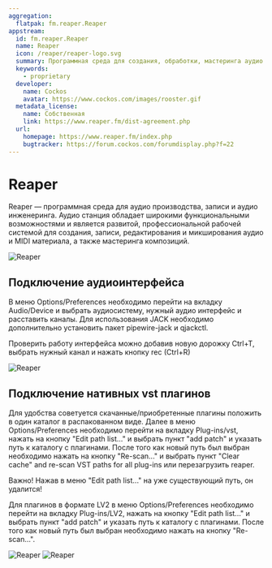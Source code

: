 ```yaml
---
aggregation:
  flatpak: fm.reaper.Reaper
appstream:
  id: fm.reaper.Reaper
  name: Reaper
  icon: /reaper/reaper-logo.svg
  summary: Программная среда для создания, обработки, мастеринга аудио.
  keywords:
    - proprietary
  developer:
    name: Cockos
    avatar: https://www.cockos.com/images/rooster.gif
  metadata_license:
    name: Собственная
    link: https://www.reaper.fm/dist-agreement.php
  url:
    homepage: https://www.reaper.fm/index.php
    bugtracker: https://forum.cockos.com/forumdisplay.php?f=22
---
```


# Reaper

Reaper — программная среда для аудио производства, записи и аудио инженеринга. Аудио станция обладает широкими функциональными возможностями и является развитой, профессиональной рабочей системой для создания, записи, редактирования и микширования аудио и MIDI материала, а также мастеринга композиций.

![Reaper](/reaper/reaper-1.png)


## Подключение аудиоинтерфейса

В меню Options/Preferences необходимо перейти на вкладку Audio/Device и выбрать аудиосистему, нужный аудио интерфейс и расставить каналы. Для использования JACK необходимо дополнительно установить пакет pipewire-jack и qjackctl.

Проверить работу интерфейса можно добавив новую дорожку Ctrl+T, выбрать нужный канал и нажать кнопку rec (Ctrl+R)

![Reaper](/reaper/reaper-audio_setting.png)


## Подключение нативных vst плагинов

Для удобства советуется скачанные/приобретенные плагины положить в один каталог в распакованном виде. Далее в меню Options/Preferences необходимо перейти на вкладку Plug-ins/vst, нажать на кнопку "Edit path list..." и выбрать пункт "add patch" и указать путь к каталогу с плагинами. После того как новый путь был выбран необходимо нажать на кнопку "Re-scan..." и выбрать пункт "Clear cache" and re-scan VST paths for all plug-ins или перезагрузить reaper.

Важно! Нажав в меню "Edit path list..." на уже существующий путь, он удалится! 

Для плагинов в формате LV2 в меню Options/Preferences необходимо перейти на вкладку Plug-ins/LV2, нажать на кнопку "Edit path list..." и выбрать пункт "add patch" и указать путь к каталогу с плагинами. После того как новый путь был выбран необходимо нажать на кнопку "Re-scan...".

![Reaper](/reaper/reaper-plug-ins-1.png)
![Reaper](/reaper/reaper-plug-ins-2.png)

<!--@include: @apps/.parts/install/content-flatpak.md-->
